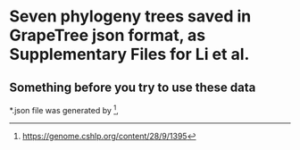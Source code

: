 # Seven phylogeny trees saved in GrapeTree json format, as Supplementary Files for Li et al.
## Something before you try to use these data
*.json file was generated by [^GrapeTree],


[^GrapeTree]: https://genome.cshlp.org/content/28/9/1395

